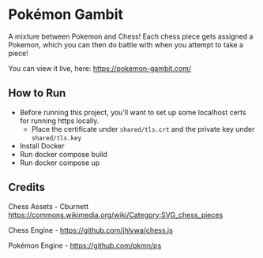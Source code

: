 # Pokémon Gambit

A mixture between Pokemon and Chess! Each chess piece gets assigned a Pokemon, which you can then do battle with when you attempt to take a piece!

You can view it live, here: https://pokemon-gambit.com/

## How to Run

- Before running this project, you'll want to set up some localhost certs for running https locally.
  - Place the certificate under `shared/tls.crt` and the private key under `shared/tls.key`
- Install Docker
- Run docker compose build
- Run docker compose up

## Credits

Chess Assets - Cburnett https://commons.wikimedia.org/wiki/Category:SVG_chess_pieces

Chess Engine - https://github.com/jhlywa/chess.js

Pokémon Engine - https://github.com/pkmn/ps
